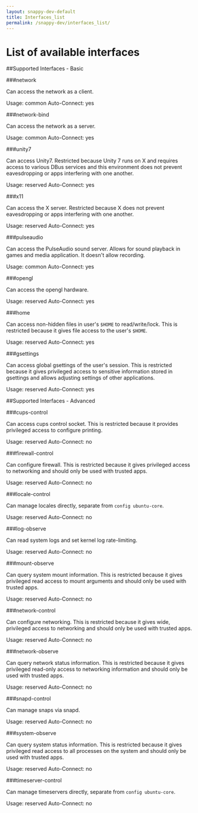 ```yaml
---
layout: snappy-dev-default
title: Interfaces_list
permalink: /snappy-dev/interfaces_list/
---
```

# List of available interfaces

##Supported Interfaces - Basic

###network

Can access the network as a client.

Usage: common Auto-Connect: yes

###network-bind

Can access the network as a server.

Usage: common Auto-Connect: yes

###unity7

Can access Unity7. Restricted because Unity 7 runs on X and requires access to various DBus services and this environment does not prevent eavesdropping or apps interfering with one another.

Usage: reserved Auto-Connect: yes

###x11

Can access the X server. Restricted because X does not prevent eavesdropping or apps interfering with one another.

Usage: reserved Auto-Connect: yes

###pulseaudio

Can access the PulseAudio sound server. Allows for sound playback in games and media application. It doesn't allow recording.

Usage: common Auto-Connect: yes

###opengl

Can access the opengl hardware.

Usage: reserved Auto-Connect: yes

###home

Can access non-hidden files in user's `$HOME` to read/write/lock. This is restricted because it gives file access to the user's `$HOME`.

Usage: reserved Auto-Connect: yes

###gsettings

Can access global gsettings of the user's session. This is restricted because it gives privileged access to sensitive information stored in gsettings and allows adjusting settings of other applications.

Usage: reserved Auto-Connect: yes

##Supported Interfaces - Advanced

###cups-control

Can access cups control socket. This is restricted because it provides privileged access to configure printing.

Usage: reserved Auto-Connect: no

###firewall-control

Can configure firewall. This is restricted because it gives privileged access to networking and should only be used with trusted apps.

Usage: reserved Auto-Connect: no

###locale-control

Can manage locales directly, separate from `config ubuntu-core`.

Usage: reserved Auto-Connect: no

###log-observe

Can read system logs and set kernel log rate-limiting.

Usage: reserved Auto-Connect: no

###mount-observe

Can query system mount information. This is restricted because it gives privileged read access to mount arguments and should only be used with trusted apps.

Usage: reserved Auto-Connect: no

###network-control

Can configure networking. This is restricted because it gives wide, privileged access to networking and should only be used with trusted apps.

Usage: reserved Auto-Connect: no

###network-observe

Can query network status information. This is restricted because it gives privileged read-only access to networking information and should only be used with trusted apps.

Usage: reserved Auto-Connect: no

###snapd-control

Can manage snaps via snapd.

Usage: reserved Auto-Connect: no

###system-observe

Can query system status information. This is restricted because it gives privileged read access to all processes on the system and should only be used with trusted apps.

Usage: reserved Auto-Connect: no

###timeserver-control

Can manage timeservers directly, separate from `config ubuntu-core`.

Usage: reserved Auto-Connect: no